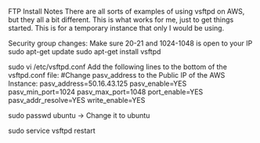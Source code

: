 FTP Install Notes
There are all sorts of examples of using vsftpd on AWS, but they all a bit different. This is what works for me, just to get things started. This is for a temporary instance that only I would be using. 


Security group changes: 
Make sure 20-21 and 1024-1048 is open to your IP
sudo apt-get update
sudo apt-get install vsftpd

sudo vi /etc/vsftpd.conf
Add the following lines to the bottom of the vsftpd.conf file:
#Change pasv_address to the Public IP of the AWS Instance:
pasv_address=50.16.43.125
pasv_enable=YES
pasv_min_port=1024
pasv_max_port=1048
port_enable=YES
pasv_addr_resolve=YES
write_enable=YES

sudo passwd ubuntu  -> Change it to ubuntu

sudo service vsftpd restart
